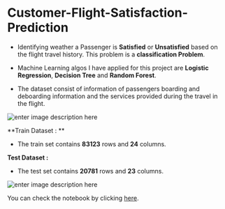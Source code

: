 # Customer-Flight-Satisfaction-Prediction

-   Identifying weather a Passenger is  **Satisfied**  or  **Unsatisfied**  based on the flight travel history. This problem is a  **classification Problem**.
    
-   Machine Learning algos I have applied for this project are   **Logistic Regression**,  **Decision Tree**  and  **Random Forest**.

- The dataset consist of information of passengers boarding and deboarding information and the services provided during the travel in the flight.


![enter image description here](https://github.com/Harshada-m/Customer-Flight-Satisfaction-Prediction/blob/main/Airline%20satisfaction%20Image1.png?raw=true)

**Train Dataset : **
 - The train set contains **83123** rows and **24** columns. 

**Test Dataset :**
 - The test set contains **20781** rows and **23** columns.

![enter image description here](https://github.com/Harshada-m/Customer-Flight-Satisfaction-Prediction/blob/main/Image2.png?raw=true)


You can check the notebook by clicking [here](https://github.com/Harshada-m/Customer-Flight-Satisfaction-Prediction/blob/main/Flight%20Passenger%20Satisfaction%20Prediction.ipynb).



